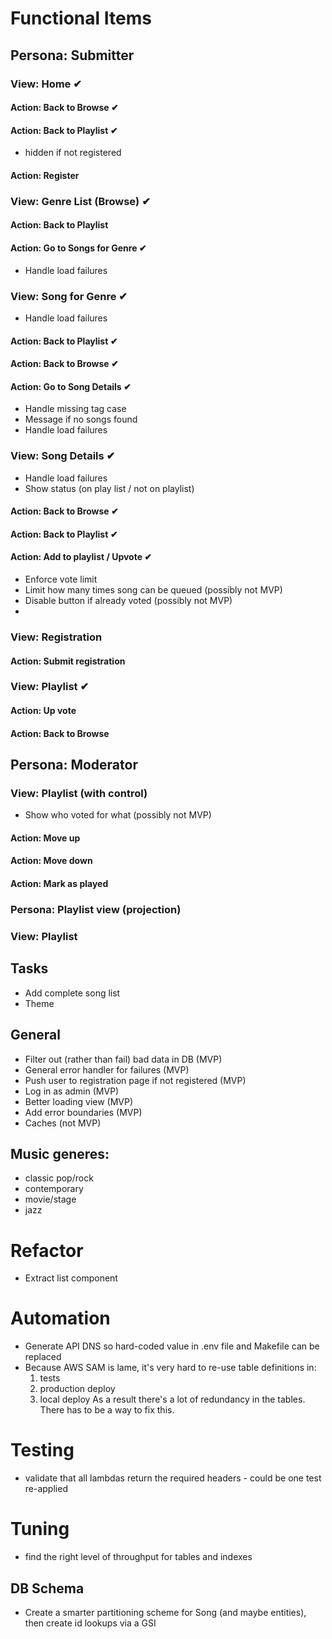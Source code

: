 # Functional Items

## Persona: Submitter

### View: Home ✔︎
#### Action: Back to Browse ✔︎
#### Action: Back to Playlist ✔︎
* hidden if not registered
#### Action: Register

### View: Genre List (Browse) ✔︎
#### Action: Back to Playlist
#### Action: Go to Songs for Genre ✔︎
* Handle load failures


### View: Song for Genre ✔︎︎ ︎
* Handle load failures
#### Action: Back to Playlist ✔︎
#### Action: Back to Browse ✔︎  
#### Action: Go to Song Details ✔︎
* Handle missing tag case
* Message if no songs found
* Handle load failures

### View: Song Details ✔︎
* Handle load failures
* Show status (on play list / not on playlist)
#### Action: Back to Browse ✔︎
#### Action: Back to Playlist︎ ✔︎
#### Action: Add to playlist / Upvote ✔︎
- Enforce vote limit
- Limit how many times song can be queued (possibly not MVP)
- Disable button if already voted (possibly not MVP)
- 
### View: Registration
#### Action: Submit registration

### View: Playlist ✔︎
#### Action: Up vote
#### Action: Back to Browse

## Persona: Moderator
### View: Playlist (with control)
* Show who voted for what (possibly not MVP)
#### Action: Move up
#### Action: Move down
#### Action: Mark as played


### Persona: Playlist view (projection)
### View: Playlist

## Tasks
* Add complete song list
* Theme

## General
* Filter out (rather than fail) bad data in DB (MVP)
* General error handler for failures (MVP)
* Push user to registration page if not registered (MVP)
* Log in as admin  (MVP)
* Better loading view  (MVP)
* Add error boundaries  (MVP)
* Caches (not MVP)

## Music generes:
- classic pop/rock
- contemporary
- movie/stage
- jazz

# Refactor
- Extract list component

# Automation
* Generate API DNS so hard-coded value in .env file and Makefile can be replaced
* Because AWS SAM is lame, it's very hard to re-use table definitions in:
  1. tests
  2. production deploy
  3. local deploy
  As a result there's a lot of redundancy in the tables. There has to be a way to fix this.

# Testing
* validate that all lambdas return the required headers - could be one test re-applied

# Tuning
* find the right level of throughput for tables and indexes

## DB Schema
* Create a smarter partitioning scheme for Song (and maybe entities), then create id lookups via a GSI